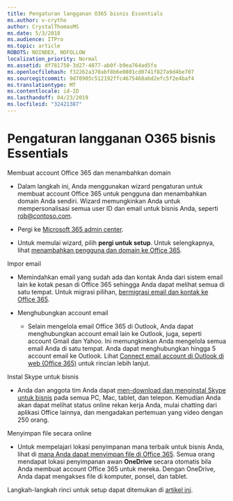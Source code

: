 ```yaml
---
title: Pengaturan langganan O365 bisnis Essentials
ms.author: v-crytho
author: CrystalThomasMS
ms.date: 5/3/2018
ms.audience: ITPro
ms.topic: article
ROBOTS: NOINDEX, NOFOLLOW
localization_priority: Normal
ms.assetid: df781750-3d27-4077-ab0f-b9ea764ad5fa
ms.openlocfilehash: f32262a370abf8b6e0801cd0741f827a9d4be707
ms.sourcegitcommit: 9d78905c512192ffc4675468abd2efc5f2e4baf4
ms.translationtype: MT
ms.contentlocale: id-ID
ms.lasthandoff: 04/23/2019
ms.locfileid: "32421387"
---
```

# <a name="setting-up-your-o365-business-essentials-subscription"></a>Pengaturan langganan O365 bisnis Essentials

Membuat account Office 365 dan menambahkan domain
  
- Dalam langkah ini, Anda menggunakan wizard pengaturan untuk membuat account Office 365 untuk pengguna dan menambahkan domain Anda sendiri. Wizard memungkinkan Anda untuk mempersonalisasi semua user ID dan email untuk bisnis Anda, seperti [rob@contoso.com](mailto:rob@contoso.com).
    
- Pergi ke [Microsoft 365 admin center](https://login.partner.microsoftonline.cn/).
    
- Untuk memulai wizard, pilih **pergi untuk setup**. Untuk selengkapnya, lihat [menambahkan pengguna dan domain ke Office 365](https://support.office.com/Article/Add-users-and-domain-to-Office-365-6383f56d-3d09-4dcb-9b41-b5f5a5efd611).
    
Impor email
  
- Memindahkan email yang sudah ada dan kontak Anda dari sistem email lain ke kotak pesan di Office 365 sehingga Anda dapat melihat semua di satu tempat. Untuk migrasi pilihan, [bermigrasi email dan kontak ke Office 365](https://support.office.com/Article/Migrate-email-and-contacts-to-Office-365-a3e3bddb-582e-4133-8670-e61b9f58627e).
    
- Menghubungkan account email
    
  - Selain mengelola email Office 365 di Outlook, Anda dapat menghubungkan account email lain ke Outlook, juga, seperti account Gmail dan Yahoo. Ini memungkinkan Anda mengelola semua email Anda di satu tempat. Anda dapat menghubungkan hingga 5 account email ke Outlook. Lihat [Connect email account di Outlook di web (Office 365)](https://support.office.com/Article/Connect-email-accounts-in-Outlook-on-the-web-Office-365-d7012ff0-924f-4f78-8aca-c3912d886c4d) untuk rincian lebih lanjut. 
    
Instal Skype untuk bisnis
  
- Anda dan anggota tim Anda dapat [men-download dan menginstal Skype untuk bisnis](https://support.office.com/Article/download-and-install-Skype-for-Business-8a0d4da8-9d58-44f9-9759-5c8f340cb3fb) pada semua PC, Mac, tablet, dan telepon. Kemudian Anda akan dapat melihat status online rekan kerja Anda, mulai chatting dari aplikasi Office lainnya, dan mengadakan pertemuan yang video dengan 250 orang. 
    
Menyimpan file secara online
  
- Untuk mempelajari lokasi penyimpanan mana terbaik untuk bisnis Anda, lihat di [mana Anda dapat menyimpan file di Office 365](https://support.office.com/article/c7c20284-bc94-47f4-9728-d28e9daf0790.aspx). Semua orang mendapat lokasi penyimpanan awan **OneDrive** secara otomatis bila Anda membuat account Office 365 untuk mereka. Dengan OneDrive, Anda dapat mengakses file di komputer, ponsel, dan tablet. 
    
Langkah-langkah rinci untuk setup dapat ditemukan di [artikel ini](https://support.office.com/Article/set-up-Office-365-for-business-6a3a29a0-e616-4713-99d1-15eda62d04fa#ID0EAAAABAAA=Business_Essentials).
  

